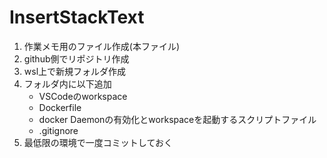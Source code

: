 # InsertStackText

1. 作業メモ用のファイル作成(本ファイル)
1. github側でリポジトリ作成
1. wsl上で新規フォルダ作成
1. フォルダ内に以下追加
    - VSCodeのworkspace
    - Dockerfile
    - docker Daemonの有効化とworkspaceを起動するスクリプトファイル
    - .gitignore
1. 最低限の環境で一度コミットしておく
